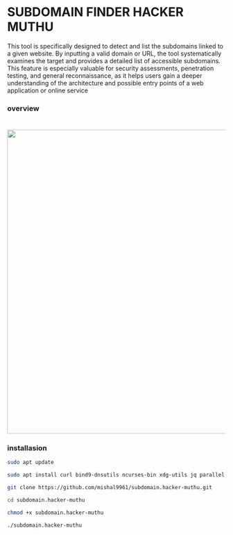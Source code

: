 # SUBDOMAIN FINDER HACKER MUTHU
This tool is specifically designed to detect and list the subdomains linked to a given website. By inputting a valid domain or URL, the tool systematically examines the target and provides a detailed list of accessible subdomains. This feature is especially valuable for security assessments, penetration testing, and general reconnaissance, as it helps users gain a deeper understanding of the architecture and possible entry points of a web application or online service

### overview
<h1 align="center">

  <img src="https://github.com/zidan9656/IMAGE/blob/main/kali-linux-2025.2-vmware-amd64%20-%20VMware%20Workstation%2022-09-2025%2010_56_55.png" width="700px">

  <br>

</h1>


### installasion

```bash
sudo apt update
```

```bash
sudo apt install curl bind9-dnsutils ncurses-bin xdg-utils jq parallel net-tools
```

```bash
git clone https://github.com/mishal9961/subdomain.hacker-muthu.git
```


```bash
cd subdomain.hacker-muthu
```


```bash
chmod +x subdomain.hacker-muthu
```

```bash
./subdomain.hacker-muthu
```

